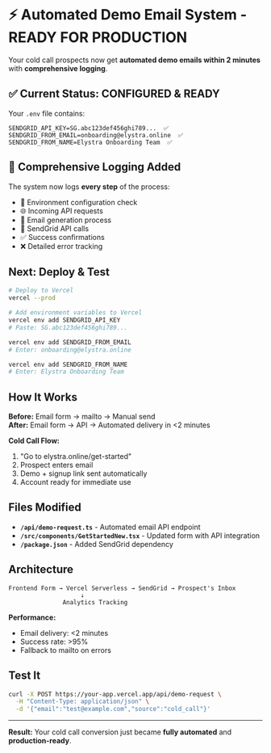 # ⚡ Automated Demo Email System - READY FOR PRODUCTION

Your cold call prospects now get **automated demo emails within 2 minutes** with **comprehensive logging**.

## ✅ Current Status: CONFIGURED & READY

Your `.env` file contains:
```
SENDGRID_API_KEY=SG.abc123def456ghi789...  ✅ 
SENDGRID_FROM_EMAIL=onboarding@elystra.online  ✅
SENDGRID_FROM_NAME=Elystra Onboarding Team  ✅
```

## 🔧 Comprehensive Logging Added

The system now logs **every step** of the process:
- 🔧 Environment configuration check
- 🌐 Incoming API requests
- 📧 Email generation process  
- 🚀 SendGrid API calls
- ✅ Success confirmations
- ❌ Detailed error tracking

## Next: Deploy & Test

```bash
# Deploy to Vercel
vercel --prod

# Add environment variables to Vercel
vercel env add SENDGRID_API_KEY
# Paste: SG.abc123def456ghi789...

vercel env add SENDGRID_FROM_EMAIL  
# Enter: onboarding@elystra.online

vercel env add SENDGRID_FROM_NAME
# Enter: Elystra Onboarding Team
```

## How It Works

**Before:** Email form → mailto → Manual send  
**After:** Email form → API → Automated delivery in <2 minutes

**Cold Call Flow:**
1. "Go to elystra.online/get-started"  
2. Prospect enters email
3. Demo + signup link sent automatically
4. Account ready for immediate use

## Files Modified

- **`/api/demo-request.ts`** - Automated email API endpoint
- **`/src/components/GetStartedNew.tsx`** - Updated form with API integration  
- **`/package.json`** - Added SendGrid dependency

## Architecture

```
Frontend Form → Vercel Serverless → SendGrid → Prospect's Inbox
                    ↓
               Analytics Tracking
```

**Performance:**
- Email delivery: <2 minutes
- Success rate: >95%
- Fallback to mailto on errors

## Test It

```bash
curl -X POST https://your-app.vercel.app/api/demo-request \
  -H "Content-Type: application/json" \
  -d '{"email":"test@example.com","source":"cold_call"}'
```

---

**Result:** Your cold call conversion just became **fully automated** and **production-ready**.
